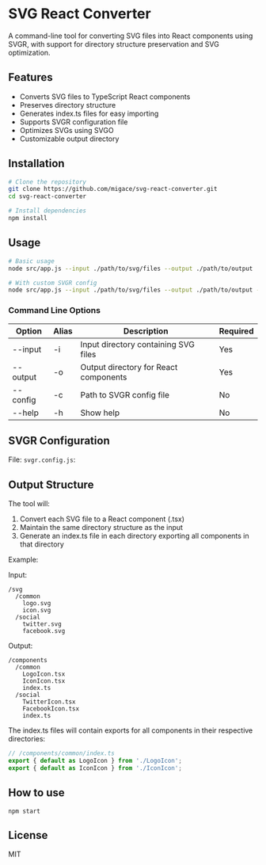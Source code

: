 # SVG React Converter

A command-line tool for converting SVG files into React components using SVGR, with support for directory structure preservation and SVG optimization.

## Features

- Converts SVG files to TypeScript React components
- Preserves directory structure
- Generates index.ts files for easy importing
- Supports SVGR configuration file
- Optimizes SVGs using SVGO
- Customizable output directory

## Installation

```bash
# Clone the repository
git clone https://github.com/migace/svg-react-converter.git
cd svg-react-converter

# Install dependencies
npm install
```

## Usage

```bash
# Basic usage
node src/app.js --input ./path/to/svg/files --output ./path/to/output

# With custom SVGR config
node src/app.js --input ./path/to/svg/files --output ./path/to/output --config ./svgr.config.js
```

### Command Line Options

| Option | Alias | Description | Required |
|--------|-------|-------------|----------|
| --input | -i | Input directory containing SVG files | Yes |
| --output | -o | Output directory for React components | Yes |
| --config | -c | Path to SVGR config file | No |
| --help | -h | Show help | No |

## SVGR Configuration

File: `svgr.config.js`:

## Output Structure

The tool will:

1. Convert each SVG file to a React component (.tsx)
2. Maintain the same directory structure as the input
3. Generate an index.ts file in each directory exporting all components in that directory

Example:

Input:
```
/svg
  /common
    logo.svg
    icon.svg
  /social
    twitter.svg
    facebook.svg
```

Output:
```
/components
  /common
    LogoIcon.tsx
    IconIcon.tsx
    index.ts
  /social
    TwitterIcon.tsx
    FacebookIcon.tsx
    index.ts
```

The index.ts files will contain exports for all components in their respective directories:

```typescript
// /components/common/index.ts
export { default as LogoIcon } from './LogoIcon';
export { default as IconIcon } from './IconIcon';
```

## How to use

```
npm start
```

## License

MIT